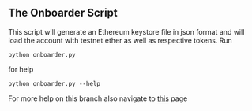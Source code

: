 ## The Onboarder Script
This script will generate an Ethereum keystore file in json format and will load the account with testnet ether as well as respective tokens. Run
```
python onboarder.py
```
for help
```
python onboarder.py --help
```
For more help on this branch also navigate to [this](https://github.com/agatsoh/workshop/tree/eth_cape_town) page
